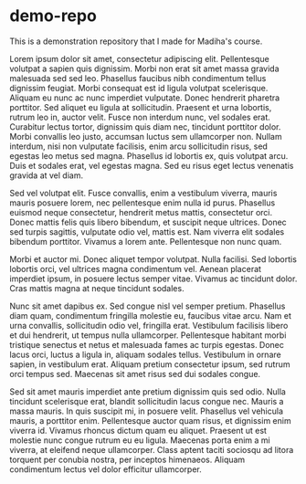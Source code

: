 # demo-repo

This is a demonstration repository that I made for Madiha's course.

Lorem ipsum dolor sit amet, consectetur adipiscing elit. Pellentesque volutpat a sapien quis dignissim. Morbi non erat sit amet massa gravida malesuada sed sed leo. Phasellus faucibus nibh condimentum tellus dignissim feugiat. Morbi consequat est id ligula volutpat scelerisque. Aliquam eu nunc ac nunc imperdiet vulputate. Donec hendrerit pharetra porttitor. Sed aliquet eu ligula at sollicitudin. Praesent et urna lobortis, rutrum leo in, auctor velit. Fusce non interdum nunc, vel sodales erat. Curabitur lectus tortor, dignissim quis diam nec, tincidunt porttitor dolor. Morbi convallis leo justo, accumsan luctus sem ullamcorper non. Nullam interdum, nisi non vulputate facilisis, enim arcu sollicitudin risus, sed egestas leo metus sed magna. Phasellus id lobortis ex, quis volutpat arcu. Duis et sodales erat, vel egestas magna. Sed eu risus eget lectus venenatis gravida at vel diam.

Sed vel volutpat elit. Fusce convallis, enim a vestibulum viverra, mauris mauris posuere lorem, nec pellentesque enim nulla id purus. Phasellus euismod neque consectetur, hendrerit metus mattis, consectetur orci. Donec mattis felis quis libero bibendum, et suscipit neque ultrices. Donec sed turpis sagittis, vulputate odio vel, mattis est. Nam viverra elit sodales bibendum porttitor. Vivamus a lorem ante. Pellentesque non nunc quam.

Morbi et auctor mi. Donec aliquet tempor volutpat. Nulla facilisi. Sed lobortis lobortis orci, vel ultrices magna condimentum vel. Aenean placerat imperdiet ipsum, in posuere lectus semper vitae. Vivamus ac tincidunt dolor. Cras mattis magna at neque tincidunt sodales.

Nunc sit amet dapibus ex. Sed congue nisl vel semper pretium. Phasellus diam quam, condimentum fringilla molestie eu, faucibus vitae arcu. Nam et urna convallis, sollicitudin odio vel, fringilla erat. Vestibulum facilisis libero et dui hendrerit, ut tempus nulla ullamcorper. Pellentesque habitant morbi tristique senectus et netus et malesuada fames ac turpis egestas. Donec lacus orci, luctus a ligula in, aliquam sodales tellus. Vestibulum in ornare sapien, in vestibulum erat. Aliquam pretium consectetur ipsum, sed rutrum orci tempus sed. Maecenas sit amet risus sed dui sodales congue.

Sed sit amet mauris imperdiet ante pretium dignissim quis sed odio. Nulla tincidunt scelerisque erat, blandit sollicitudin lacus congue nec. Mauris a massa mauris. In quis suscipit mi, in posuere velit. Phasellus vel vehicula mauris, a porttitor enim. Pellentesque auctor quam risus, et dignissim enim viverra id. Vivamus rhoncus dictum quam eu aliquet. Praesent ut est molestie nunc congue rutrum eu eu ligula. Maecenas porta enim a mi viverra, at eleifend neque ullamcorper. Class aptent taciti sociosqu ad litora torquent per conubia nostra, per inceptos himenaeos. Aliquam condimentum lectus vel dolor efficitur ullamcorper.

